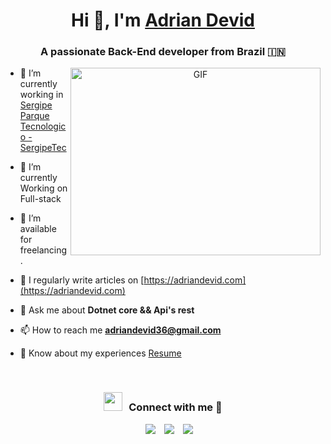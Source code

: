 <h1 align="center">Hi 👋, I'm <a href="https://adriandevid.com/" target="blank">
Adrian Devid</a></h1>
<h3 align="center">A passionate Back-End developer from Brazil &#127470;&#127475</h3>

<a target="_blank" align="center">
  <img align="right" top="500" height="300" width="400" alt="GIF" src="https://media.giphy.com/media/SWoSkN6DxTszqIKEqv/giphy.gif">
</a>

- 🔭 I’m currently working in <a href="https://sergipetec.org.br/" target="blank">Sergipe Parque Tecnologico - SergipeTec </a>

- 🌱 I’m currently Working on Full-stack

- 🤝 I’m available for freelancing.

- 📝 I regularly write articles on [https://adriandevid.com](https://adriandevid.com)

- 💬 Ask me about **Dotnet core && Api's rest**

- 📫 How to reach me **adriandevid36@gmail.com**

- 📄 Know about my experiences <a href="https://adriandevid.com" target="blank">Resume</a>
<br/>
<h3 align="center" > <img src="https://media.giphy.com/media/iY8CRBdQXODJSCERIr/giphy.gif" width="30" height="30" style="margin-right: 10px;">Connect with me 🤝 </h3>

<p align="center">

 <div align="center"  class="icons-social" style="margin-left: 10px;">
        <a style="margin-left: 10px;"  target="_blank" href="https://www.linkedin.com/in/adrian-devid-menezes-santos-ba584017b/">
			<img src="https://img.icons8.com/doodle/40/000000/linkedin--v2.png"></a>
        <a style="margin-left: 10px;" target="_blank" href="https://github.com/adriandevid">
		<img src="https://img.icons8.com/doodle/40/000000/github--v1.png"></a>
        <a style="margin-left: 10px;" target="_blank" href="https://instagram.com/adrian_devid_iii">
			<img src="https://img.icons8.com/doodle/40/000000/instagram-new--v2.png"></a>
      </div>

</p>

